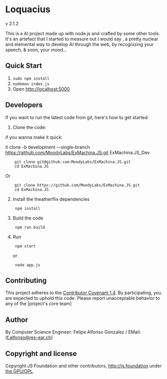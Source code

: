 # Loquacius

v 2.1.2

This is a AI project made up with node.js and crafted by some other tools. It's an artefact that I started to measure out I would say , a pretty nuclear and elemental way to develop AI through the web, by recognizing your speech, & soon, your mood...

## Quick Start

1. `sudo npm install`
2. `nodemon index.js`
3. Open <http://localhost:5000>

## Developers

If you want to run the latest code from git, here's how to get started:

1. Clone the code:

if you wanna make it quick:

it clone -b development --single-branch https://github.com/MoodyLabs/ExMachina.JS.git ExMachina.JS_Dev



        git clone git@github.com:MoodyLabs/ExMachina.JS.git
        cd ExMachina.JS

Or

        git clone https://github.com/MoodyLabs/ExMachina.JS.git
        cd ExMachina.JS

2. Install the theatherflix dependencies

        npm install

3. Build the code

        npm run build

4. Run

        npm start
   or

        node app.js

## Contributing

 This project adheres to the [Contributor Covenant 1.4](http://contributor-covenant.org/version/1/4/).
 By participating, you are expected to uphold this code. Please report unacceptable
 behavior to any of the [project's core team]

## Author
By Computer Science Engineer: Felipe Alfonso Gonzalez / EMail: (f.alfonso@res-ear.ch)

## Copyright and license
 
Copyright JS Foundation and other contributors, http://js.foundation under [the GPU/GPL](LICENSE).
